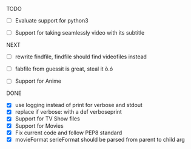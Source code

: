 TODO

- [ ] Evaluate support for python3
- [ ] Support for taking seamlessly video with its subtitle


NEXT
- [ ] rewrite findfile, findfile should find videofiles instead
- [ ] fabfile from guessit is great, steal it ò.ó
- [ ] Support for Anime


DONE
- [x] use logging instead of print for verbose and stdout
- [x] replace if verbose: with a def verboseprint
- [x] Support for TV Show files
- [x] Support for Movies
- [x] Fix current code and follow PEP8 standard
- [x] movieFormat serieFormat should be parsed from parent to child arg

